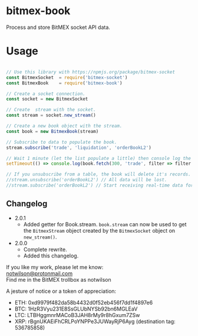 # bitmex-book
Process and store BitMEX socket API data.

# Usage
```javascript

// Use this library with https://npmjs.org/package/bitmex-socket
const BitmexSocket  = require('bitmex-socket')
const BitmexBook    = require('bitmex-book')

// Create a socket connection.
const socket = new BitmexSocket

// Create  stream with the socket.
const stream = socket.new_stream()

// Create a new book object with the stream.
const book = new BitmexBook(stream)

// Subscribe to data to populate the book.
stream.subscribe('trade', 'liquidation', 'orderBookL2')

// Wait 1 minute (let the list populate a little) then console log the last up to 300 trades.
setTimeout(() => console.log(book.fetch(300, 'trade', filter => filter.symbol === "XBTUSD")), 60000)

// If you unsubscribe from a table, the book will delete it's records.
//stream.unsubscribe('orderBookL2') // All data will be lost.
//stream.subscribe('orderBookL2') // Start receiving real-time data for this table again.
```

## Changelog
- 2.0.1
    - Added getter for Book.stream. `book.stream` can now be used to get the `BitmexStream` object created by the `BitmexSocket` object on `new_stream()`.
- 2.0.0
    - Complete rewrite.
    - Added this changelog.

If you like my work, please let me know:  
notwilson@protonmail.com  
Find me in the BitMEX trollbox as notwilson

A jesture of notice or a token of appreciation:  
- ETH: 0xd9979f482da58b4432d0f52eb456f7dd1f4897e6  
- BTC: 1HzR3Vyu231E8SsGLUbNYSb92bn6MGLEaV  
- LTC: LTBHggmnrMACoB3JAH8rMy9r8hGxum7ZSw  
- XRP: rBgnUKAEiFhCRLPoYNPPe3JUWayRjP6Ayg (destination tag: 536785858)